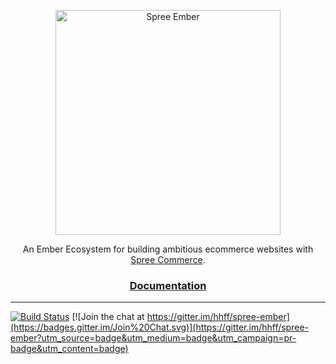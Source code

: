 <p align="center">
  <a href="http://www.spree-ember.com/">
    <img alt="Spree Ember" src="https://rawgit.com/hhff/spree-ember/master/docs/theme/assets/img/logo.svg" width="360">
  </a>
</p>

<p align="center">
  An Ember Ecosystem for building ambitious ecommerce websites with <a href="https://github.com/spree/spree">Spree Commerce</a>.
</p>

<h3 align="center">
  <a href="http://www.spree-ember.com/">Documentation</a>
</h3>

***

[![Build Status](https://travis-ci.org/hhff/spree-ember.svg?branch=master)](https://travis-ci.org/hhff/spree-ember)
[![Join the chat at https://gitter.im/hhff/spree-ember](https://badges.gitter.im/Join%20Chat.svg)](https://gitter.im/hhff/spree-ember?utm_source=badge&utm_medium=badge&utm_campaign=pr-badge&utm_content=badge)

